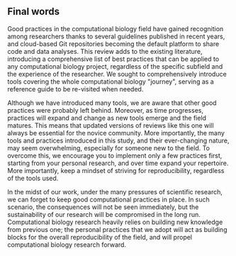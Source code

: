 ## Final words

Good practices in the computational biology field have gained recognition among researchers thanks to several guidelines published in recent years, and cloud-based Git repositories becoming the default platform to share code and data analyses. This review adds to the existing literature, introducing a comprehensive list of best practices that can be applied to any computational biology project, regardless of the specific subfield and the experience of the researcher. We sought to comprehensively introduce tools covering the whole computational biology "journey", serving as a reference guide to be re-visited when needed.

Although we have introduced many tools, we are aware that other good practices were probably left behind. Moreover, as time progresses, practices will expand and change as new tools emerge and the field matures. This means that updated versions of reviews like this one will always be essential for the novice community. More importantly, the many tools and practices introduced in this study, and their ever-changing nature, may seem overwhelming, especially for someone new to the field. To overcome this, we encourage you to implement only a few practices first, starting from your personal research, and over time expand your repertoire. More importantly, keep a mindset of striving for reproducibility, regardless of the tools used.

In the midst of our work, under the many pressures of scientific research, we can forget to keep good computational practices in place. In such scenario, the consequences will not be seen immediately, but the sustainability of our research will be compromised in the long run. Computational biology research heavily relies on building new knowledge from previous one; the personal practices that we adopt will act as building blocks for the overall reproducibility of the field, and will propel computational biology research forward.
